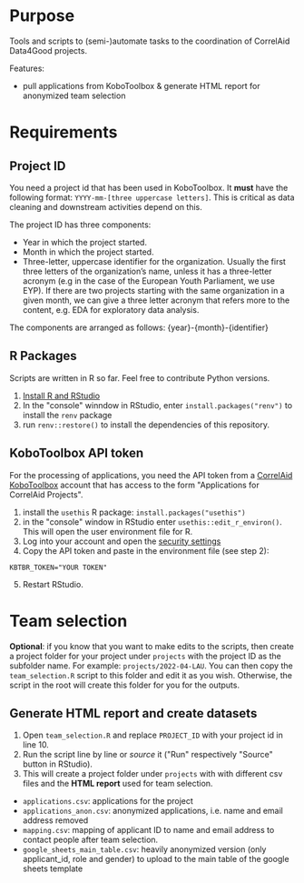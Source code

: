 # Purpose
Tools and scripts to (semi-)automate tasks to the coordination of CorrelAid Data4Good projects.

Features: 

- pull applications from KoboToolbox & generate HTML report for anonymized team selection

# Requirements

## Project ID
You need a project id that has been used in KoboToolbox. It **must** have the following format: `YYYY-mm-[three uppercase letters]`. This is critical as data cleaning and downstream activities depend on this.

The project ID has three components:

- Year in which the project started.
- Month in which the project started.
- Three-letter, uppercase identifier for the organization. Usually the first three letters of the organization’s name, unless it has a three-letter acronym (e.g in the case of the European Youth Parliament, we use EYP). If there are two projects starting with the same organization in a given month, we can give a three letter acronym that refers more to the content, e.g. EDA for exploratory data analysis.

The components are arranged as follows: {year}-{month}-{identifier}
## R Packages
Scripts are written in R so far. Feel free to contribute Python versions. 

1. [Install R and RStudio](https://www.dataquest.io/blog/tutorial-getting-started-with-r-and-rstudio/)
2. In the "console" winndow in RStudio, enter `install.packages("renv")` to install the `renv` package
3. run `renv::restore()` to install the dependencies of this repository. 

## KoboToolbox API token
For the processing of applications, you need the API token from a [CorrelAid KoboToolbox](https://kobo.correlaid.org) account that has access to the form "Applications for CorrelAid Projects". 

1. install the `usethis` R package: `install.packages("usethis")`
2. in the "console" window in RStudio enter `usethis::edit_r_environ()`. This will open the user environment file for R. 
3. Log into your account and open the [security settings](https://kobo.correlaid.org/#/account/security)
4. Copy the API token and paste in the environment file (see step 2):

```
KBTBR_TOKEN="YOUR TOKEN"
```

5. Restart RStudio. 

# Team selection 
**Optional**: if you know that you want to make edits to the scripts, then create a project folder for your project under `projects` with the project ID as the subfolder name. For example: `projects/2022-04-LAU`. You can then copy the `team_selection.R` script to this folder and edit it as you wish. Otherwise, the script in the root will create this folder for you for the outputs.
## Generate HTML report and create datasets
1. Open `team_selection.R` and replace `PROJECT_ID` with your project id in line 10. 
2. Run the script line by line or _source_ it ("Run" respectively "Source" button in RStudio). 
3. This will create a project folder under `projects` with with different csv files and the **HTML report** used for team selection.

- `applications.csv`: applications for the project
- `applications_anon.csv`: anonymized applications, i.e. name and email address removed
- `mapping.csv`: mapping of applicant ID to name and email address to contact people after team selection.  
- `google_sheets_main_table.csv`: heavily anonymized version (only applicant_id, role and gender) to upload to the main table of the google sheets template
